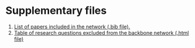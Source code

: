 
# Supplementary files

1. [List of papers included in the network (.bib file).]()
2. [Table of research questions excluded from the backbone network (.html file)]()
